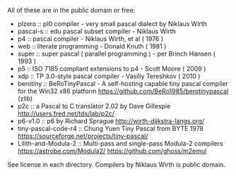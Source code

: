 
All of these are in the public domain or free:

- plzero :: pl0 compiler - very small pascal dialect by Niklaus Wirth
- pascal-s :: edu pascal subset compiler - Niklaus Wirth
- p4 :: pascal compiler - Niklaus Wirth, et al ( 1976 )
- web :: literate programming - Donald Knuth  ( 1981 )
- super :: super pascal ( parallel programming ) - per Brinch Hansen ( 1993 )
- p5 :: ISO 7185 compliant extensions to p4 - Scott Moore ( 2009 )
- xdp :: TP 3.0-style pascal compiler - Vasiliy Tereshkov ( 2010 )
- berotiny :: BeRoTinyPascal - A self-hosting capable tiny pascal compiler for the Win32 x86 platform https://github.com/BeRo1985/berotinypascal (zlib)
- p2c :: a Pascal to C translator 2.02 by Dave Gillespie http://users.fred.net/tds/lab/p2c/
- p6-v1.0 :: p6 by Richard Sprague http://wirth-dijkstra-langs.org/
- tiny-pascal-code-r4 :: Chung Yuen Tiny Pascal from BYTE 1978 https://sourceforge.net/projects/tiny-pascal/
- Lilith-and-Modula-2 :: Multi-pass and single-pass Modula-2 compilers https://astrobe.com/Modula2/ https://github.com/ghoss/m2emul

See license in each directory. Compilers by Niklaus Wirth is public domain.
